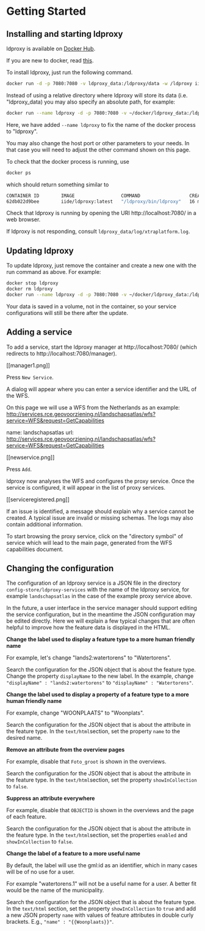 # Getting Started 

## Installing and starting ldproxy

ldproxy is available on [Docker Hub](https://hub.docker.com/r/iide/ldproxy/). 

If you are new to docker, read [this](https://docs.docker.com/).

To install ldproxy, just run the following command.

```bash
docker run -d -p 7080:7080 -v ldproxy_data:/ldproxy/data -w /ldproxy iide/ldproxy:latest
```

Instead of using a relative directory where ldproxy will store its data (i.e. "ldproxy_data) you may also specify an absolute path, for example:

```bash
docker run --name ldproxy -d -p 7080:7080 -v ~/docker/ldproxy_data:/ldproxy/data -w /ldproxy iide/ldproxy:latest
```

Here, we have added `--name ldproxy` to fix the name of the docker process to "ldproxy".

You may also change the host port or other parameters to your needs. In that case you will need to adjust the other command shown on this page.

To check that the docker process is running, use

```bash
docker ps
```

which should return something similar to

```bash
CONTAINER ID        IMAGE                 COMMAND                  CREATED             STATUS              PORTS                    NAMES
62db022d9bee        iide/ldproxy:latest   "/ldproxy/bin/ldproxy"   16 minutes ago      Up 16 minutes       0.0.0.0:7080->7080/tcp   ldproxy
```

Check that ldproxy is running by opening the URI http://localhost:7080/ in a web browser.

If ldproxy is not responding, consult `ldproxy_data/log/xtraplatform.log`.

## Updating ldproxy

To update ldproxy, just remove the container and create a new one with the run command as above. For example:

```bash
docker stop ldproxy
docker rm ldproxy
docker run --name ldproxy -d -p 7080:7080 -v ~/docker/ldproxy_data:/ldproxy/data -w /ldproxy iide/ldproxy:latest
```
Your data is saved in a volume, not in the container, so your service configurations will still be there after the update.

## Adding a service

To add a service, start the ldproxy manager at http://localhost:7080/ (which redirects to http://localhost:7080/manager).

[[manager1.png]]

Press `New Service`.

A dialog will appear where you can enter a service identifier and the URL of the WFS.

On this page we will use a WFS from the Netherlands as an example: http://services.rce.geovoorziening.nl/landschapsatlas/wfs?service=WFS&request=GetCapabilities

name: landschapsatlas
url: http://services.rce.geovoorziening.nl/landschapsatlas/wfs?service=WFS&request=GetCapabilities

[[newservice.png]]

Press `Add`.

ldproxy now analyses the WFS and configures the proxy service. Once the service is configured, it will appear in the list of proxy services.

[[serviceregistered.png]]

If an issue is identified, a message should explain why a service cannot be created. A typical issue are invalid or missing schemas. The logs may also contain additional information.

To start browsing the proxy service, click on the "directory symbol" of service which will lead to the main page, generated from the WFS capabilities document.

## Changing the configuration

The configuration of an ldproxy service is a JSON file in the directory `config-store/ldproxy-services` with the name of the ldproxy service, for example `landschapsatlas` in the case of the example proxy service above.

In the future, a user interface in the service manager should support editing the service configuration, but in the meantime the JSON configuration may be edited directly. Here we will explain a few typical changes that are often helpful to improve how the feature data is displayed in the HTML.

**Change the label used to display a feature type to a more human friendly name**

For example, let's change "lands2:watertorens" to "Watertorens". 

Search the configuration for the JSON object that is about the feature type. Change the property `displayName` to the new label. In the example, change `"displayName" : "lands2:watertorens"` to `"displayName" : "Watertorens"`.

**Change the label used to display a property of a feature type to a more human friendly name**

For example, change "WOONPLAATS" to "Woonplats".

Search the configuration for the JSON object that is about the attribute in the feature type. In the `text/html`section, set the property `name` to the desired name.

**Remove an attribute from the overview pages**

For example, disable that `Foto_groot` is shown in the overviews.

Search the configuration for the JSON object that is about the attribute in the feature type. In the `text/html`section, set the property `showInCollection` to `false`.

**Suppress an attribute everywhere**

For example, disable that `OBJECTID` is shown in the overviews and the page of each feature.

Search the configuration for the JSON object that is about the attribute in the feature type. In the `text/html`section, set the properties `enabled` and `showInCollection` to `false`.

**Change the label of a feature to a more useful name**

By default, the label will use the gml:id as an identifier, which in many cases will be of no use for a user.

For example "watertorens.1" will not be a useful name for a user. A better fit would be the name of the municipality.

Search the configuration for the JSON object that is about the feature type. In the `text/html` section, set the property `showInCollection` to `true` and add a new JSON property `name` with values of feature attributes in double curly brackets. E.g., `"name" : "{{Woonplaats}}"`.


